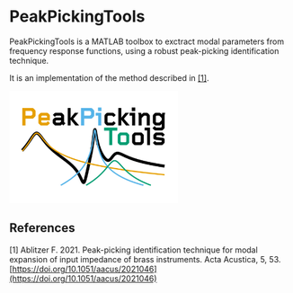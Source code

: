 # PeakPickingTools

PeakPickingTools is a MATLAB toolbox to exctract modal parameters from frequency response functions, using a robust peak-picking identification technique.

It is an implementation of the method described in [[1]](#references).

<img src="logo.png" alt="PeakPickingTools logo" width="300"/>


## References

[1] Ablitzer F. 2021. Peak-picking identification technique for modal expansion of input impedance of brass instruments. Acta Acustica, 5, 53. [https://doi.org/10.1051/aacus/2021046](https://doi.org/10.1051/aacus/2021046)
